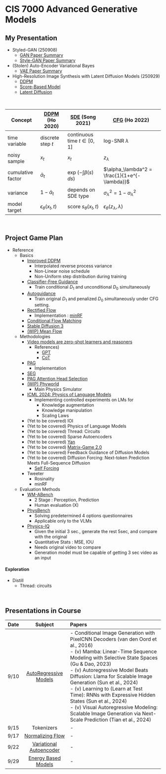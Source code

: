 # CIS 7000 Advanced Generative Models

## My Presentation
- Styled-GAN (250908)
  - [GAN Paper Summary](./paper_presentation/250908_style_gan/paper_note_gan.md)
  - [Style-GAN Paper Summary](./paper_presentation/250908_style_gan/paper_note_style_gan.md)
- (Stolen) Auto-Encoder Variational Bayes
  - [VAE Paper Summary](./paper_presentation/250917_vae/paper_note.md)
- High-Resolution Image Synthesis with Latent Diffusion Models (250929)
  - [DDPM](./paper_presentation/250931_latent_diffusion/paper_summary/ddpm.md)
  - [Score-Based Model](./paper_presentation/250931_latent_diffusion/paper_summary/score_based_model.md)
  - [Latent Diffusion](./paper_presentation/250931_latent_diffusion/paper_summary/latent_diffusion.md)

<br>

| Concept| [DDPM](./paper_presentation/250924_latent_diffusion/paper_summary/ddpm.md) (Ho 2020)| [SDE](./paper_presentation/250924_latent_diffusion/paper_summary/score_based_model.md) (Song 2021)| [CFG](./project/references/basics/classifier_free_guidance.md) (Ho 2022)|
|--------------------|------------------------------|------------------------------------------------|----------------------------------------------------|
| time variable| discrete step $`t`$| continuous time $`t \in [0,1]`$| log-SNR $`\lambda`$|
| noisy sample| $`x_t`$| $`x_t`$| $`z_\lambda`$|
| cumulative factor| $`\bar{\alpha}_t`$| $`\exp\!\left(-\int \beta(s)\, ds\right)`$| $`\alpha_\lambda^2 = \frac{1}{1+e^{-\lambda}}`$     |
| variance| $`1-\bar{\alpha}_t`$| depends on SDE type| $`\sigma_\lambda^2 = 1-\alpha_\lambda^2`$|
| model target| $`\epsilon_\theta(x_t, t)`$| score $`s_\theta(x_t, t)`$| $`\epsilon_\theta(z_\lambda, \lambda)`$|


<br>

## Project Game Plan
- Reference
  - Basics
    - [Improved DDPM](./project/references/basics/improved_ddpm.md)
      - Interpolated reverse process variance
      - Non-Linear noise schedule
      - Non-Uniform step distribution during training
    - [Classifier-Free Guidance](./project/references/basics/classifier_free_guidance.md) 
      - Train conditional $`D_1`$ and unconditional $`D_0`$ simultaneously
    - [Autoguidance](./project/references/basics/autoguidance.md)
      - Train original $`D_1`$ and penalized $`D_0`$ simultaneously under CFG setting.
    - [Rectified Flow](./project/references/basics/rectified_flow.md)
      - Implementation : [minRF](https://github.com/cloneofsimo/minRF/tree/main)
    - [Conditional Flow Matching](./project/references/basics/conditional_flow_matching.md)
    - [Stable Diffusion 3](./project/references/basics/sd3.md)
    - [(WIP) Mean Flow](./project/references/basics/mean_flow.md)
  - Methodologies
    - [Video models are zero-shot learners and reasoners]()
      - References)
        - [GPT]()
        - [CoT]()
    - [PAG](./project/references/methodologies/perturbed_attention_guidance.md)
      - Implementation
    - [SEG](./project/references/methodologies/smoothed_energy_guidance.md)
    - [PAG Attention Head Selection](./project/references/methodologies/attention_head_selection.md)
    - [(WIP) Phyworld](./project/references/evaluation_methods/how_far_video_world.md)
      - Main Physics Simulator
    - [ICML 2024: Physics of Language Models](./project/references/methodologies/physics_of_lm.md)
      - Implementing controlled experiments on LMs for
        - Knowledge augmentation
        - Knowledge manipulation
        - Scaling Laws
    - (Yet to be covered) IOI
    - (Yet to be covered) Physics of Language Models
    - (Yet to be covered) Thread: Circuits
    - (Yet to be covered) Sparse Autoencoders
    - (Yet to be covered) [Yan](https://greatx3.github.io/Yan/)
    - (Yet to be covered) [Matrix-Game 2.0](https://matrix-game-v2.github.io/)
    - (Yet to be covered) Feedback Guidance of Diffusion Models
    - (Yet to be covered) Diffusion Forcing: Next-token Prediction Meets Full-Sequence Diffusion
      - [Self Forcing](https://self-forcing.github.io/)
    - Tweeter
      - Rosinality
      - minRF
  - Evaluation Methods
    - [WM-ABench](./project/references/evaluation_methods/wm-abench.md)
      - 2 Stage : Perception, Prediction
      - Human evaluation (X)
    - [PhysBench](./project/references/evaluation_methods/physbench.md)
      - Solving predetermined 4 options questionnaires
      - Applicable only to the VLMs
    - [Physics-IQ](./project/references/evaluation_methods/physicsIQ.md)
      - Given the initial 3 sec., generate the rest 5sec, and compare with the original
      - Quantitative Stats : MSE, IOU
      - Needs original video to compare
      - Generation model must be capable of getting 3 sec video as an input

#### Exploration
- Distill
  - Thread: circuits

<br>

## Presentations in Course
|Date|Subject|Papers|
|:-:|:-:|:-|
|9/10|[AutoRegressive Models](./notes/250910.md)|- Conditional Image Generation with PixelCNN Decoders (van den Oord et al., 2016) <br>- (v) Mamba: Linear-Time Sequence Modeling with Selective State Spaces (Gu & Dao, 2023)  <br>- (v) Autoregressive Model Beats Diffusion: Llama for Scalable Image Generation (Sun et al., 2024) <br>- (v) Learning to (Learn at Test Time): RNNs with Expressive Hidden States (Sun et al., 2024) <br> - (v) Visual Autoregressive Modeling: Scalable Image Generation via Next-Scale Prediction (Tian et al., 2024)|
|9/15|Tokenizers|- |
|9/17|[Normalizing Flow](./notes/250917.md)|- |
|9/22|[Variational Autoencoder](./notes/250922.md)|- |
|9/29|[Energy Based Models](./notes/250929.md)|- |



